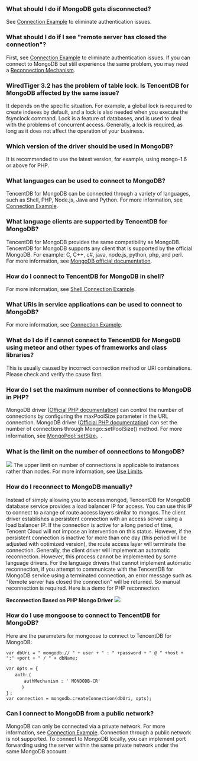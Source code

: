 
### What should I do if MongoDB gets disconnected?
See [Connection Example](https://cloud.tencent.com/document/product/240/3563) to eliminate authentication issues.

### What should I do if I see "remote server has closed the connection"?
First, see [Connection Example](https://cloud.tencent.com/document/product/240/3563) to eliminate authentication issues. If you can connect to MongoDB but still experience the same problem, you may need a [Reconnection Mechanism](https://cloud.tencent.com/document/product/240/4980).

### WiredTiger 3.2 has the problem of table lock. Is TencentDB for MongoDB affected by the same issue?
It depends on the specific situation. For example, a global lock is required to create indexes by default, and a lock is also needed when you execute the fsynclock command.
Lock is a feature of databases, and is used to deal with the problems of concurrent access. Generally, a lock is required, as long as it does not affect the operation of your business.

### Which version of the driver should be used in MongoDB?
It is recommended to use the latest version, for example, using mongo-1.6 or above for PHP.
 
### What languages can be used to connect to MongoDB?
TencentDB for MongoDB can be connected through a variety of languages, such as Shell, PHP, Node.js, Java and Python. For more information, see [Connection Example](https://cloud.tencent.com/document/product/240/3563).

### What language clients are supported by TencentDB for MongoDB?
TencentDB for MongoDB provides the same compatibility as MongoDB. TencentDB for MongoDB supports any client that is supported by the official MongoDB. For example: C, C++, c#, java, node.js, python, php, and perl. For more information, see [MongoDB official documentation](https://docs.mongodb.org/ecosystem/drivers/).

### How do I connect to TencentDB for MongoDB in shell?
For more information, see [Shell Connection Example](https://cloud.tencent.com/doc/product/240/3978).

### What URIs in service applications can be used to connect to MongoDB?
For more information, see [Connection Example](https://cloud.tencent.com/doc/product/240/3563).

### What do I do if I cannot connect to TencentDB for MongoDB using meteor and other types of frameworks and class libraries?
This is usually caused by incorrect connection method or URI combinations. Please check and verify the cause first.

### How do I set the maximum number of connections to MongoDB in PHP?
MongoDB driver ([Official PHP documentation](http://php.net/manual/en/set.mongodb.php)) can control the number of connections by configuring the maxPoolSize parameter in the URL connection.
MongoDB driver ([Official PHP documentation](http://php.net/manual/en/set.mongodb.php)) can set the number of connections through Mongo::setPoolSize() method. For more information, see [MongoPool::setSize](http://php.net/manual/en/mongopool.setsize.php)。.
 

### What is the limit on the number of connections to MongoDB?
![](//bot1024-1253841380.file.myqcloud.com/3defdf809c3d11e7bd8b525400a3183e.png)
The upper limit on number of connections is applicable to instances rather than nodes. For more information, see [Use Limits](https://cloud.tencent.com/document/product/240/622).
 
### How do I reconnect to MongoDB manually?
Instead of simply allowing you to access mongod, TencentDB for MongoDB database service provides a load balancer IP for access. You can use this IP to connect to a range of route access layers similar to mongos.
The client driver establishes a persistent connection with an access server using a load balancer IP. If the connection is active for a long period of time, Tencent Cloud will not impose an intervention on this status. However, if the persistent connection is inactive for more than one day (this period will be adjusted with optimized version), the route access layer will terminate the connection.
Generally, the client driver will implement an automatic reconnection. However, this process cannot be implemented by some language drivers. For the language drivers that cannot implement automatic reconnection, if you attempt to communicate with the TencentDB for MongoDB service using a terminated connection, an error message such as "Remote server has closed the connection" will be returned. So manual reconnection is required. Here is a demo for PHP reconnection.

**Reconnection Based on PHP Mongo Driver** 
![](//bot1024-1253841380.file.myqcloud.com/aa398f929c4211e79a34525400a3183e.png)


### How do I use mongoose to connect to TencentDB for MongoDB?
Here are the parameters for mongoose to connect to TencentDB for MongoDB:

``` 
var dbUri = " mongodb:// " + user + " : " +password + " @ " +host + ":" +port + " / " + dbName;

var opts = {
　　auth:｛
　　　　authMechanism : ' MONDODB-CR'
      ｝
}；
var connection = mongodb.createConnection(dbUri, opts);
```

### Can I connect to MongoDB from a public network?
MongoDB can only be connected via a private network. For more information, see [Connection Example](https://cloud.tencent.com/document/product/240/3563).
Connection through a public network is not supported. To connect to MongoDB locally, you can implement port forwarding using the server within the same private network under the same MongoDB account.
 

